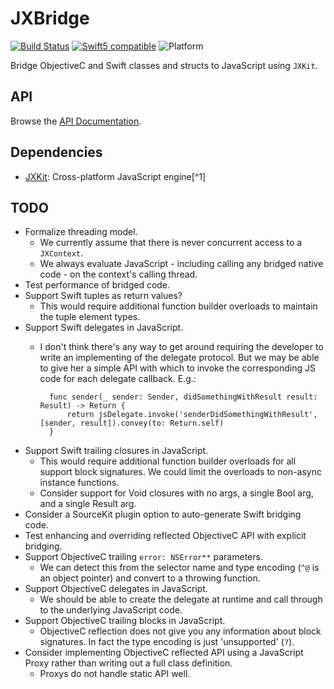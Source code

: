 # JXBridge

[![Build Status][GitHubActionBadge]][ActionsLink]
[![Swift5 compatible][Swift5Badge]][Swift5Link] 
![Platform][SwiftPlatforms]

Bridge ObjectiveC and Swift classes and structs to JavaScript using `JXKit`.

## API

Browse the [API Documentation].

## Dependencies

- [JXKit][]: Cross-platform JavaScript engine[^1]

[Swift Package Manager]: https://swift.org/package-manager
[API Documentation]: https://www.jective.org/JXBridge/documentation/jxbridge/

[ProjectLink]: https://github.com/jectivex/JXBridge
[ActionsLink]: https://github.com/jectivex/JXBridge/actions
[API Documentation]: https://www.jective.org/JXBridge/documentation/jxbridge/

[Swift]: https://swift.org/
[JXKit]: https://github.com/jectivex/JXKit
[JavaScriptCore]: https://trac.webkit.org/wiki/JavaScriptCore

[GitHubActionBadge]: https://img.shields.io/github/workflow/status/jectivex/JXBridge/JXBridge%20CI

[Swift5Badge]: https://img.shields.io/badge/swift-5-orange.svg?style=flat
[Swift5Link]: https://developer.apple.com/swift/
[SwiftPlatforms]: https://img.shields.io/badge/Platforms-macOS%20|%20iOS%20|%20tvOS%20|%20Linux-teal.svg

## TODO

- Formalize threading model.
    - We currently assume that there is never concurrent access to a `JXContext`.
    - We always evaluate JavaScript - including calling any bridged native code - on the context's calling thread.
- Test performance of bridged code.
- Support Swift tuples as return values?
    - This would require additional function builder overloads to maintain the tuple element types.
- Support Swift delegates in JavaScript.
    - I don't think there's any way to get around requiring the developer to write an implementing of the delegate protocol. But we may be able to give her a simple API with which to invoke the corresponding JS code for each delegate callback. E.g.:
    
            func sender(_ sender: Sender, didSomethingWithResult result: Result) -> Return {
                return jsDelegate.invoke('senderDidSomethingWithResult', [sender, result]).convey(to: Return.self)
            }
        
- Support Swift trailing closures in JavaScript.
    - This would require additional function builder overloads for all support block signatures. We could limit the overloads to non-async instance functions.
    - Consider support for Void closures with no args, a single Bool arg, and a single Result arg.
- Consider a SourceKit plugin option to auto-generate Swift bridging code.
- Test enhancing and overriding reflected ObjectiveC API with explicit bridging.
- Support ObjectiveC trailing `error: NSError**` parameters.
    - We can detect this from the selector name and type encoding (`^@` is an object pointer) and convert to a throwing function.
- Support ObjectiveC delegates in JavaScript.
    - We should be able to create the delegate at runtime and call through to the underlying JavaScript code.
- Support ObjectiveC trailing blocks in JavaScript.
    - ObjectiveC reflection does not give you any information about block signatures. In fact the type encoding is just 'unsupported' (`?`).
- Consider implementing ObjectiveC reflected API using a JavaScript Proxy rather than writing out a full class definition.
    - Proxys do not handle static API well.
